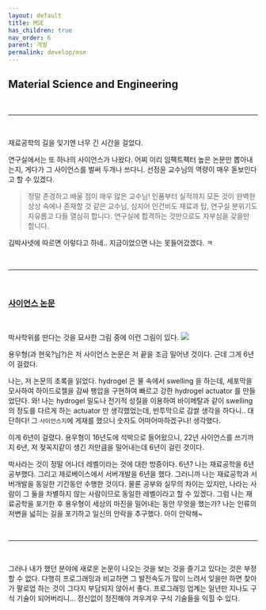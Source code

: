 ```yaml
---
layout: default
title: MSE
has_children: true
nav_order: 6
parent: 개발
permalink: develop/mse
---
```

## Material Science and Engineering
<br>  
<hr>

<br>  

재료공학의 길을 잊기엔 너무 긴 시간을 걸었다.  

연구실에서는 또 하나의 사이언스가 나왔다. 어찌 이리 임팩트팩터 높은 논문만 뽑아내는지, 게다가 그 사이언스를 벌써 두개나 쓰다니. 선정윤 교수님의 역량이 매우 돋보인다고 할 수 있겠다.

> 정말 존경하고 배울 점이 매우 많은 교수님! 인품부터 실적까지 모든 것이 완벽한 상상 속에나 존재할 것 같은 교수님, 심지어 인건비도 재료과 탑, 연구실 분위기도 자유롭고 다들 열심히 합니다. 연구실에 합격하는 것만으로도 자부심을 갖을만 합니다.

김박사넷에 따르면 이렇다고 하네.. 지금이었으면 나는 못들어갔겠다. ㅋ 


<br>  
<hr>

<br>  

### [사이언스 논문](https://www.science.org/doi/10.1126/science.abm7862#:~:text=The%20maximum%20stress%20of%20the,S6)

<br>

박사학위를 딴다는 것을 묘사한 그림 중에 이런 그림이 있다. <img src="https://matt.might.net/articles/phd-school-in-pictures/images/PhDKnowledge.010.jpg" class="content-image-1"/> 

용우형(과 현욱?님?)은 저 사이언스 논문은 저 끝을 조금 밀어낸 것이다. 근데 그게 6년이 걸렸다.

나는, 저 논문의 초록을 읽었다. hydrogel 은 물 속에서 swelling 을 하는데, 세포막을 모사하여 하이드로젤을 감싸 팽압을 구현하여 빠르고 강한 hydrogel actuator 를 만들었단다. 와! 나는 hydrogel 밀도나 전기적 성질을 이용하여 바이메탈과 같이 swelling 의 정도를 다르게 하는 actuator 만 생각했었는데, 반투막으로 감쌀 생각을 하다니.. 대단하다! 그 `사이언스지`에 게재를 했으니 숫자도 어마어마하겠구나! 생각했다.

이게 6년이 걸렸다. 용우형이 16년도에 석박으로 들어왔으니, 22년 사이언스를 쓰기까지 6년, 저 젖꼭지같이 생긴 저만큼을 밀어내는데 6년이 걸린 것이다. 

박사라는 것이 정말 어나더 레벨이라는 것에 대한 방증이다. 6년? 나는 재료공학을 6년 공부했다. 그리고 제로베이스에서 서버개발을 6년을 했다. 그러니까 나는 재료공학과 서버개발을 동일한 기간동안 수행한 것이다. 물론 공부와 실무의 차이는 있지만, 나라는 사람이 그 둘을 차별하지 않는 사람이므로 동일한 레벨이라고 할 수 있겠다. 그럼 나는 재료공학을 포기한 후 용우형이 세상의 마진을 밀어내는 동안 무엇을 했는가? 나는 인류의 저변을 넓히는 길을 포기하고 일신의 안락을 추구했다. 아이 안락해~

<br>  
<hr>

<br>  

그러나 내가 했던 분야에 새로운 논문이 나오는 것을 보는 것을 즐기고 있다는 것은 부정할 수 없다. 다행히 프로그래밍과 비교하면 그 발전속도가 많이 느려서 잊을만 하면 찾아가 팔로업 하는 것이 그다지 부담되지 않아서 좋다. 프로그래밍 업계는 일년만 지나도 구식 기술이 되어버리니... 정신없이 정진해야 겨우겨우 구식 기술들을 익힐 수 있다.
